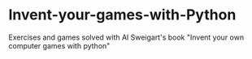 # Invent-your-games-with-Python
Exercises and games solved with Al Sweigart's book "Invent your own computer games with python"
